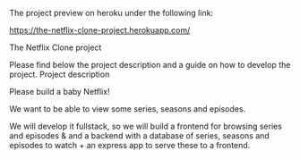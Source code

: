 The project preview on heroku under the following link:

https://the-netflix-clone-project.herokuapp.com/


The Netflix Clone project

Please find below the project description and a guide on how to develop the project.
Project description

Please build a baby Netflix!

We want to be able to view some series, seasons and episodes.

We will develop it fullstack, so we will build a frontend for browsing series and episodes & and a backend with a database of series, seasons and episodes to watch + an express app to serve these to a frontend.
